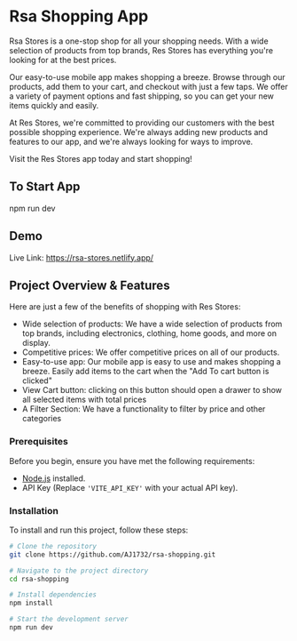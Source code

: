 # Rsa Shopping App

Rsa Stores is a one-stop shop for all your shopping needs. With a wide selection of products from top brands, Res Stores has everything you're looking for at the best prices.

Our easy-to-use mobile app makes shopping a breeze. Browse through our products, add them to your cart, and checkout with just a few taps. We offer a variety of payment options and fast shipping, so you can get your new items quickly and easily.

At Res Stores, we're committed to providing our customers with the best possible shopping experience. We're always adding new products and features to our app, and we're always looking for ways to improve.

Visit the Res Stores app today and start shopping!


## To Start App

npm run dev

## Demo

Live Link: https://rsa-stores.netlify.app/

## Project Overview & Features
Here are just a few of the benefits of shopping with Res Stores:

- Wide selection of products: We have a wide selection of products from top brands, including electronics, clothing, home goods, and more on display.
- Competitive prices: We offer competitive prices on all of our products.
- Easy-to-use app: Our mobile app is easy to use and makes shopping a breeze. Easily add items to the cart when the "Add To cart button is clicked"
- View Cart button: clicking on this button should open a drawer to show all selected items with total prices
- A Filter Section: We have a functionality to filter by price and other categories


### Prerequisites

Before you begin, ensure you have met the following requirements:

- [Node.js](https://nodejs.org/) installed.
- API Key (Replace `'VITE_API_KEY'` with your actual API key).

### Installation

To install and run this project, follow these steps:

```bash
# Clone the repository
git clone https://github.com/AJ1732/rsa-shopping.git

# Navigate to the project directory
cd rsa-shopping

# Install dependencies
npm install

# Start the development server
npm run dev

```